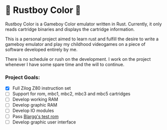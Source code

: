 # 👾 Rustboy Color 👾
Rustboy Color is a Gameboy Color emulator written in Rust. Currently, it only reads cartridge binaries and displays the cartridge information.

This is a personal project aimed to learn rust and fulfill the desire to write a gameboy emulator and play my childhood videogames on a piece of software developed entirely by me. 

There is no schedule or rush on the development. I work on the project whenever I have some spare time and the will to continue.  

### Project Goals:

- [X] Full Zilog Z80 instruction set
- [ ] Support for rom, mbc1, mbc2, mbc3 and mbc5 cartridges
- [ ] Develop working RAM
- [ ] Develop graphic RAM
- [ ] Develop IO modules
- [ ] Pass [Blargg's test rom](https://github.com/c-sp/gameboy-test-roms)  
- [ ] Develop graphic user interface
